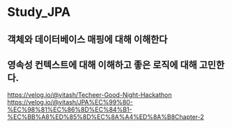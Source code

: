 # Study_JPA

## 객체와 데이터베이스 매핑에 대해 이해한다

## 영속성 컨텍스트에 대해 이해하고 좋은 로직에 대해 고민한다.
https://velog.io/@vitash/Techeer-Good-Night-Hackathon
https://velog.io/@vitash/JPA%EC%99%80-%EC%98%81%EC%86%8D%EC%84%B1-%EC%BB%A8%ED%85%8D%EC%8A%A4%ED%8A%B8Chapter-2
